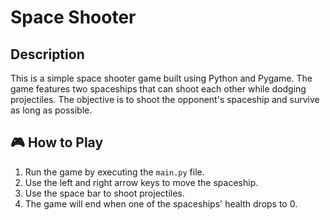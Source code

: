# Space Shooter

## Description

This is a simple space shooter game built using Python and Pygame. The game features two spaceships that can shoot each other while dodging projectiles. The objective is to shoot the opponent's spaceship and survive as long as possible.

## 🎮 How to Play

1. Run the game by executing the `main.py` file.
2. Use the left and right arrow keys to move the spaceship.
3. Use the space bar to shoot projectiles.
4. The game will end when one of the spaceships' health drops to 0.
       